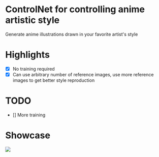 # ControlNet for controlling anime artistic style
Generate anime illustrations drawn in your favorite artist's style
# Highlights
- [x] No training required
- [x] Can use arbitrary number of reference images, use more reference images to get better style reproduction
# TODO
- [] More training
# Showcase
![](demo.png)
